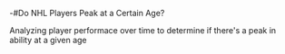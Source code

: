 -#Do NHL Players Peak at a Certain Age?

Analyzing player performace over time to determine if there's a peak in ability at a given age
